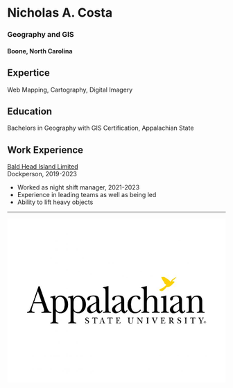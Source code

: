 Nicholas A. Costa
========


### Geography and GIS

#### Boone, North Carolina

Expertice
----
Web Mapping, Cartography, Digital Imagery

Education
----
Bachelors in Geography with GIS Certification, Appalachian State

Work Experience
---
[Bald Head Island Limited](https://www.baldheadisland.com/pages/bald-head-island-limited/)   
Dockperson, 2019-2023

* Worked as night shift manager, 2021-2023
* Experience in leading teams as well as being led
* Ability to lift heavy objects

---

<img src="OtherLogo.jpg" >
